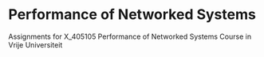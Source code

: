 # Performance of Networked Systems
Assignments for X_405105 Performance of Networked Systems Course in Vrije Universiteit
